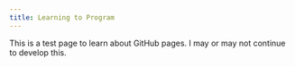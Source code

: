 ```yaml
---
title: Learning to Program
---
```


This is a test page to learn about GitHub pages. I may or may not continue to develop this.
